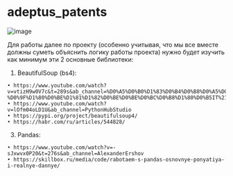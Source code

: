 # adeptus_patents
![image](https://github.com/user-attachments/assets/6e46b1a8-e84a-4960-9bbe-0854945df6e9)


Для работы далее по проекту (особенно учитывая, что мы все вместе должны суметь объяснить логику работы проекта) нужно будет изучить как минимум эти 2 основные библиотеки:

  1) BeautifulSoup (bs4):
   
    • https://www.youtube.com/watch?v=vtizH9w0V7c&t=289s&ab_channel=%D0%A5%D0%B0%D1%83%D0%B4%D0%B8%D0%A5%D0%BE%E2%84%A2-%D0%9F%D1%80%D0%BE%D1%81%D1%82%D0%BE%D0%BE%D0%BC%D0%B8%D1%80%D0%B5IT%21
    • https://www.youtube.com/watch?v=lOfm04oLD1U&ab_channel=PythonHubStudio
    • https://pypi.org/project/beautifulsoup4/
    • https://habr.com/ru/articles/544828/

  3) Pandas:
   
    • https://www.youtube.com/watch?v=-sJxwvx0P20&t=276s&ab_channel=AlexanderErshov
    • https://skillbox.ru/media/code/rabotaem-s-pandas-osnovnye-ponyatiya-i-realnye-dannye/
